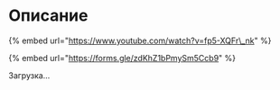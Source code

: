 # Описание

{% embed url="https://www.youtube.com/watch?v=fp5-XQFr\_nk" %}

{% embed url="https://forms.gle/zdKhZ1bPmySm5Ccb9" %}

Загрузка…



